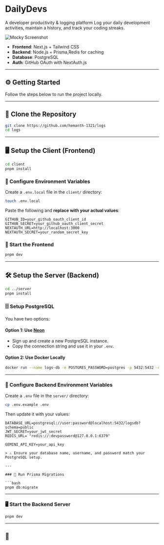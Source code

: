 # DailyDevs

A developer productivity & logging platform
Log your daily development activities, maintain a history, and track your coding streaks.

![Mocky Screenshot](./public/image.png)

- **Frontend**: Next.js + Tailwind CSS
- **Backend**: Node.js + Prisma,Redis for caching
- **Database**: PostgreSQL
- **Auth**: GitHub OAuth with NextAuth.js

---

## ⚙️ Getting Started

Follow the steps below to run the project locally.

---

## 🔁 Clone the Repository

```bash
git clone https://github.com/hemanth-1321/logs
cd logs
```

---

## 🖥️ Setup the Client (Frontend)

```bash
cd client
pnpm install
```

### 🔐 Configure Environment Variables

Create a `.env.local` file in the `client/` directory:

```bash
touch .env.local
```

Paste the following and **replace with your actual values**:

```env
GITHUB_ID=your_github_oauth_client_id
GITHUB_SECRET=your_github_oauth_client_secret
NEXTAUTH_URL=http://localhost:3000
NEXTAUTH_SECRET=your_random_secret_key
```

### 🚀 Start the Frontend

```bash
pnpm dev
```

---

## 🛠️ Setup the Server (Backend)

```bash
cd ../server
pnpm install
```

### 🗄️ Setup PostgreSQL

You have two options:

#### Option 1: Use [Neon](https://neon.tech)

- Sign up and create a new PostgreSQL instance.
- Copy the connection string and use it in your `.env`.

#### Option 2: Use Docker Locally

```bash
docker run --name logs-db -e POSTGRES_PASSWORD=postgres -p 5432:5432 -d postgres
```

---

### 🔐 Configure Backend Environment Variables

Create a `.env` file in the `server/` directory:

```bash
cp .env.example .env
```

Then update it with your values:

````env
DATABASE_URL=postgresql://user:password@localhost:5432/logsdb?schema=public
JWT_SECRET=your_jwt_secret
REDIS_URL= "redis://:devpassword@127.0.0.1:6379"

GEMINI_API_KEY=your_api_key

> ⚠️ Ensure your database name, username, and password match your PostgreSQL setup.

---

### 🧱 Run Prisma Migrations

```bash
pnpm db:migrate
````

---

### 🖥️ Start the Backend Server

```bash
pnpm dev
```

---

## 🧰
